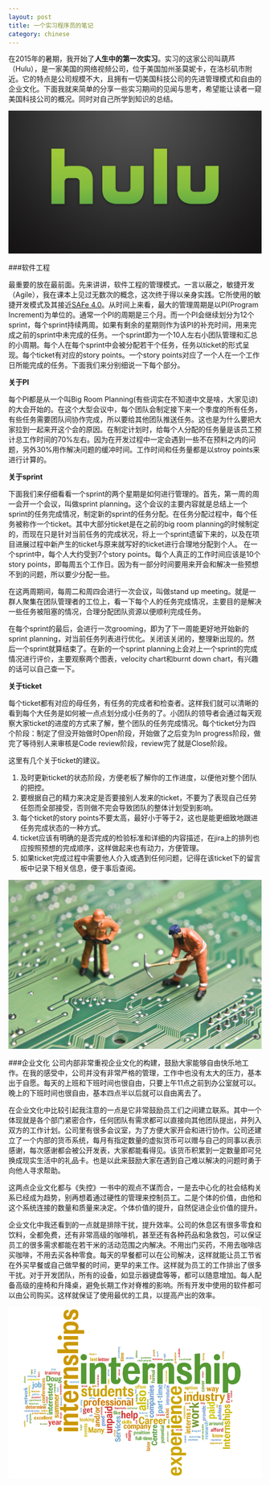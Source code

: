 ```yaml
---
layout: post
title: 一个实习程序员的笔记
category: chinese
---
```


在2015年的暑期，我开始了**人生中的第一次实习**。实习的这家公司叫葫芦（Hulu），是一家美国的网络视频公司，位于美国加州圣莫妮卡，在洛杉矶市附近。它的特点是公司规模不大，且拥有一切美国科技公司的先进管理模式和自由的企业文化。下面我就来简单的分享一些实习期间的见闻与思考，希望能让读者一窥美国科技公司的概况。同时对自己所学到知识的总结。
<div class="row">
<div class="col-lg-12">
<div class="thumbnail">
<img src="/img/intern1.jpg">
</div>
</div>
</div>

###软件工程

最重要的放在最前面。先来讲讲，软件工程的管理模式。一言以蔽之，敏捷开发（Agile），我在课本上见过无数次的概念，这次终于得以亲身实践。它所使用的敏捷开发模式及其接近[SAFe 4.0](http://www.scaledagileframework.com/welcome-to-safe-40/)。从时间上来看，最大的管理周期是以PI(Program Increment)为单位的。通常一个PI的周期是三个月。而一个PI会继续划分为12个sprint，每个sprint持续两周。如果有剩余的星期则作为该PI的补充时间，用来完成之前的sprint中未完成的任务。一个sprint即为一个10人左右小团队管理和汇总的小周期。每个人在每个sprint中会被分配若干个任务，任务以ticket的形式呈现。每个ticket有对应的story points。一个story points对应了一个人在一个工作日所能完成的任务。下面我们来分别细说一下每个部分。

**关于PI**

每个PI都是从一个叫Big Room Planning(有些词实在不知道中文是啥，大家见谅)的大会开始的。在这个大型会议中，每个团队会制定接下来一个季度的所有任务，有些任务需要团队间协作完成，所以要给其他团队推送任务。这也是为什么要把大家拉到一起来开这个会的原因。在制定计划时，给每个人分配的任务量是该员工预计总工作时间的70%左右。因为在开发过程中一定会遇到一些不在预料之内的问题，另外30%用作解决问题的缓冲时间。工作时间和任务量都是以stroy points来进行计算的。

**关于sprint**

下面我们来仔细看看一个sprint的两个星期是如何进行管理的。首先，第一周的周一会开一个会议，叫做sprint planning。这个会议的主要内容就是总结上一个sprint的任务完成情况，制定新的sprint的任务分配。在任务分配过程中，每个任务被称作一个ticket。其中大部分ticket是在之前的big room planning的时候制定的，而现在只是针对当前任务的完成状况，将上一个sprint遗留下来的，以及在项目进展过程中新产生的ticket与原来就写好的ticket进行合理地分配到个人。
在一个sprint中，每个人大约受到7个story points。每个人真正的工作时间应该是10个story points，即每周五个工作日。因为有一部分时间要用来开会和解决一些预想不到的问题，所以要少分配一些。

在这两周期间，每周二和周四会进行一次会议，叫做stand up meeting。就是一群人聚集在团队管理者的工位上，看一下每个人的任务完成情况，主要目的是解决一些任务被阻塞的情况，合理分配团队资源以便顺利完成任务。

在每个sprint的最后，会进行一次grooming，即为了下一周能更好地开始新的sprint planning，对当前任务列表进行优化。关闭该关闭的，整理新出现的。然后一个sprint就算结束了。在新的一个sprint planning上会对上一个sprint的完成情况进行评价，主要观察两个图表，velocity chart和burnt down chart，有兴趣的话可以自己查一下。

**关于ticket**

每个ticket都有对应的母任务，有任务的完成者和检查者。这样我们就可以清晰的看到每个大任务是如何被一点点划分成小任务的了。小团队的领导者会通过每天观察大家ticket的进度的方式来了解，整个团队的任务完成情况。每个ticket分为四个阶段：制定了但没开始做时Open阶段，开始做了之后变为In progress阶段，做完了等待别人来审核是Code review阶段，review完了就是Close阶段。

这里有几个关于ticket的建议。
1. 及时更新ticket的状态阶段，方便老板了解你的工作进度，以便他对整个团队的把控。
2. 要根据自己的精力来决定是否要接别人发来的ticket，不要为了表现自己任劳任怨而全部接受，否则做不完会导致团队的整体计划受到影响。
3. 每个ticket的story points不要太高，最好小于等于2，这也是能更细致地跟进任务完成状态的一种方式。
4. ticket应该有明确的是否完成的检验标准和详细的内容描述，在jira上的排列也应按照预想的完成顺序，这样做起来也有动力，方便管理。
5. 如果ticket完成过程中需要他人介入或遇到任何问题，记得在该ticket下的留言板中记录下相关信息，便于事后查阅。

<div class="row">
<div class="col-lg-12">
<div class="thumbnail">
<img src="/img/intern2.jpg">
      </div>
</div>
</div>

###企业文化
公司内部非常重视企业文化的构建，鼓励大家能够自由快乐地工作。在我的感受中，公司并没有非常严格的管理，工作中也没有太大的压力，基本出于自愿。每天的上班和下班时间也很自由，只要上午11点之前到办公室就可以。晚上的下班时间也很自由，基本四点半以后就可以自由离去了。

在企业文化中比较引起我注意的一点是它非常鼓励员工们之间建立联系。其中一个体现就是各个部门紧密合作，任何团队有需求都可以直接向其他团队提出，并列入双方的工作计划。公司里有很多会议室，为了方便大家开会和进行协作。公司还建立了一个内部的货币系统，每月有指定数量的虚拟货币可以赠与自己的同事以表示感谢，每次感谢都会被公开发表，大家都能看得见。该货币积累到一定数量即可兑换成现实生活中的礼品卡。也是以此来鼓励大家在遇到自己难以解决的问题时勇于向他人寻求帮助。

这两点企业文化都与《失控》一书中的观点不谋而合，一是去中心化的社会结构关系已经成为趋势，别再想着通过硬性的管理来控制员工。二是个体的价值，由他和这个系统连接的数量和质量来决定。个体价值的提升，自然促进企业价值的提升。

企业文化中我还看到的一点就是排除干扰，提升效率。公司的休息区有很多零食和饮料，全都免费，还有非常高级的咖啡机，甚至还有各种药品和急救包，可以保证员工的很多需求都能在若干米的活动范围之内解决。不用出门买药，不用去咖啡店买咖啡，不用去买各种零食。每天的早餐都可以在公司解决，这样就能让员工节省在外买早餐或自己做早餐的时间，更早的来工作。这样就为员工的工作排出了很多干扰。对于开发团队，所有的设备，如显示器键盘等等，都可以随意增加。每人配备高级的座椅和升降桌，避免长期工作对脊椎的影响。所有开发中使用的软件都可以由公司购买。这样就保证了使用最优的工具，以提高产出的效率。

<div class="row">
<div class="col-lg-12">
      <div class="thumbnail">
<img src="/img/intern3.jpg">
      </div>
</div>
</div>
